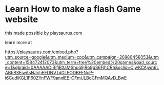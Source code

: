 # Learn How to make a flash Game website

this made possible by 
playsaurus.com

learn more at 

https://playsaurus.com/embed.php?utm_source=google&utm_medium=cpc&utm_campaign=20886458053&utm_content=158472412073&utm_term=free%20embed%20games&gad_source=1&gbraid=0AAAAADlBifjBXaMShuq9jRo9gS6FjhCRh&gclid=CjwKCAjwn6LABhBSEiwAsNJrjhEEDNVTdOLFODBFENcP-i6CudlKGL1F60ZYnFWF9annlEE-OFmULBoCFmMQAvD_BwE
